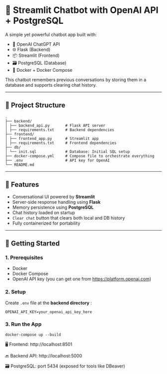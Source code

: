 # 🧠 Streamlit Chatbot with OpenAI API + PostgreSQL

A simple yet powerful chatbot app built with:

- 🧠 OpenAI ChatGPT API
- 🌐 Flask (Backend)
- 📦 Streamlit (Frontend)
- 🗃️ PostgreSQL (Database)
- 🐳 Docker + Docker Compose

This chatbot remembers previous conversations by storing them in a database and supports clearing chat history.

---

## 📁 Project Structure
```
.
├── backend/
│ ├── backend_api.py       # Flask API server
│ ├── requirements.txt     # Backend dependencies
├── frontend/
│ ├── frontend_app.py      # Streamlit app
│ ├── requirements.txt     # Frontend dependencies
├── db/
│ └── init.sql             # Database: Initial SQL setup
├── docker-compose.yml     # Compose file to orchestrate everything
├── .env                   # API key for OpenAI
└── README.md
```


---

## 🚀 Features

- Conversational UI powered by **Streamlit**
- Server-side response handling using **Flask**
- Memory persistence using **PostgreSQL**
- Chat history loaded on startup
- `Clear chat` button that clears both local and DB history
- Fully containerized for portability

---

## 🔧 Getting Started

### 1. Prerequisites

- Docker
- Docker Compose
- OpenAI API key (you can get one from https://platform.openai.com)

### 2. Setup

Create `.env` file at the **backend directory** :
```
OPENAI_API_KEY=your_openai_api_key_here
```

### 3. Run the App
```
docker-compose up --build
```
🖥️ Frontend: http://localhost:8501

🔙 Backend API: http://localhost:5000

🗃️ PostgreSQL: port 5434 (exposed for tools like DBeaver)